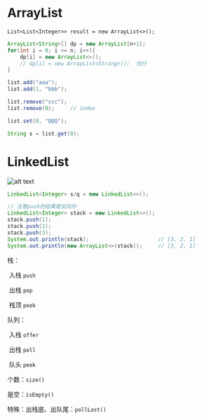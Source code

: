 # ArrayList

`List<List<Integer>> result = new ArrayList<>();`

```java
ArrayList<String>[] dp = new ArrayList[n+1];
for(int i = 0; i <= n; i++){
    dp[i] = new ArrayList<>();
    // dp[i] = new ArrayList<String>();  也行
}
```



```java
list.add("aaa");
list.add(1, "bbb");

list.remove("ccc");
list.remove(0);		// index

list.set(0, "QQQ");	

String s = list.get(0);
```

# LinkedList

![alt text](https://cdn.jsdelivr.net/gh/sword4869/pic1@main/images202406122313615.png)

```java
LinkedList<Integer> s/q = new LinkedList<>();
```

```java
// 注意push的结果是反向的
LinkedList<Integer> stack = new LinkedList<>();
stack.push(1);
stack.push(2);
stack.push(3);
System.out.println(stack);   					// [3, 2, 1]
System.out.println(new ArrayList<>(stack));  	// [3, 2, 1]
```



栈：

​	入栈 `push`

​	出栈 `pop`

​	栈顶 `peek`

队列：

​	入栈 `offer ` 

​	出栈 `poll`

​	队头 `peek`



个数：`size()`

是空：`isEmpty()`

特殊：出栈底、出队尾：`pollLast()`